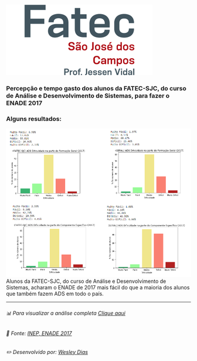 ![logo](https://raw.githubusercontent.com/WeDias/2017-ENADE-ADS-FATECSJC/master/Enade/ignorar/fatecsjc_400x192.png)
### Percepção e tempo gasto dos alunos da FATEC-SJC, do curso de Análise e Desenvolvimento de Sistemas, para fazer o ENADE 2017
### Alguns resultados:
![grafico](https://raw.githubusercontent.com/WeDias/2017-ENADE-ADS-FATECSJC/master/Enade/ignorar/analise.png)
Alunos da FATEC-SJC, do curso de Análise e Desenvolvimento de Sistemas, acharam o ENADE de 2017 mais fácil do que a maioria dos alunos que também fazem ADS em todo o país.  

---
###### 📊 Para visualizar a análise completa [*Clique aqui*](https://github.com/WeDias/2017-ENADE-ADS-FATECSJC/blob/master/Enade/Analise.ipynb)
###### 📃 Fonte: [*INEP, ENADE 2017*](http://portal.inep.gov.br/microdados)
###### ✏️ Desenvolvido por: [*Wesley Dias*](https://github.com/WeDias)
